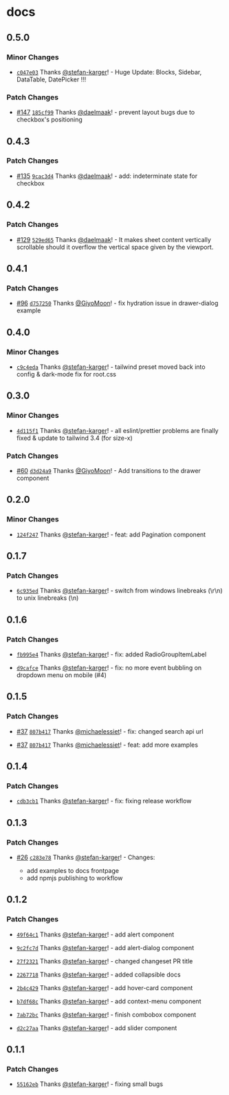 # docs

## 0.5.0

### Minor Changes

- [`c047e03`](https://github.com/stefan-karger/solid-ui/commit/c047e0330cb0887e11bcd8a80c568e3d2c1604d9) Thanks [@stefan-karger](https://github.com/stefan-karger)! - Huge Update: Blocks, Sidebar, DataTable, DatePicker !!!

### Patch Changes

- [#147](https://github.com/stefan-karger/solid-ui/pull/147) [`185cf99`](https://github.com/stefan-karger/solid-ui/commit/185cf99f108c831b81ee896858497c998b7d216a) Thanks [@daelmaak](https://github.com/daelmaak)! - prevent layout bugs due to checkbox's positioning

## 0.4.3

### Patch Changes

- [#135](https://github.com/sek-consulting/solid-ui/pull/135) [`9cac3d4`](https://github.com/sek-consulting/solid-ui/commit/9cac3d472ba9ca39342bb8732e5e134b02a04b94) Thanks [@daelmaak](https://github.com/daelmaak)! - add: indeterminate state for checkbox

## 0.4.2

### Patch Changes

- [#129](https://github.com/stefan-karger/solid-ui/pull/129) [`529ed65`](https://github.com/stefan-karger/solid-ui/commit/529ed6509886441b95f4dd00d267c0657f6311d5) Thanks [@daelmaak](https://github.com/daelmaak)! - It makes sheet content vertically scrollable should it overflow the vertical space given by the viewport.

## 0.4.1

### Patch Changes

- [#96](https://github.com/stefan-karger/solid-ui/pull/96) [`d757250`](https://github.com/stefan-karger/solid-ui/commit/d757250c5d178531607e67b5e040f424876676d2) Thanks [@GiyoMoon](https://github.com/GiyoMoon)! - fix hydration issue in drawer-dialog example

## 0.4.0

### Minor Changes

- [`c9c4eda`](https://github.com/stefan-karger/solid-ui/commit/c9c4eda96deda495801cdf35a595157f53a11d61) Thanks [@stefan-karger](https://github.com/stefan-karger)! - tailwind preset moved back into config & dark-mode fix for root.css

## 0.3.0

### Minor Changes

- [`4d115f1`](https://github.com/stefan-karger/solid-ui/commit/4d115f1498579e447ac2bef35f228a6682f455b1) Thanks [@stefan-karger](https://github.com/stefan-karger)! - all eslint/prettier problems are finally fixed & update to tailwind 3.4 (for size-x)

### Patch Changes

- [#60](https://github.com/stefan-karger/solid-ui/pull/60) [`d3d24a9`](https://github.com/stefan-karger/solid-ui/commit/d3d24a9baf94c963af53938b00d993c9a8f7ff52) Thanks [@GiyoMoon](https://github.com/GiyoMoon)! - Add transitions to the drawer component

## 0.2.0

### Minor Changes

- [`124f247`](https://github.com/stefan-karger/solid-ui/commit/124f247bbf506d9142575ad6c7cbe86bb7b85ac4) Thanks [@stefan-karger](https://github.com/stefan-karger)! - feat: add Pagination component

## 0.1.7

### Patch Changes

- [`6c935ed`](https://github.com/stefan-karger/solid-ui/commit/6c935ed5ded57937770a7e025424b8368f997b7a) Thanks [@stefan-karger](https://github.com/stefan-karger)! - switch from windows linebreaks (\r\n) to unix linebreaks (\n)

## 0.1.6

### Patch Changes

- [`fb995e4`](https://github.com/stefan-karger/solid-ui/commit/fb995e4ce48774a5551ba17c06a253c5be769977) Thanks [@stefan-karger](https://github.com/stefan-karger)! - fix: added RadioGroupItemLabel

- [`d9cafce`](https://github.com/stefan-karger/solid-ui/commit/d9cafcef3966bafc5ff315636efe1fad2d8eb155) Thanks [@stefan-karger](https://github.com/stefan-karger)! - fix: no more event bubbling on dropdown menu on mobile (#4)

## 0.1.5

### Patch Changes

- [#37](https://github.com/stefan-karger/solid-ui/pull/37) [`807b417`](https://github.com/stefan-karger/solid-ui/commit/807b4171e2c0aaad3e08858082f2fa76eb47a875) Thanks [@michaelessiet](https://github.com/michaelessiet)! - fix: changed search api url

- [#37](https://github.com/stefan-karger/solid-ui/pull/37) [`807b417`](https://github.com/stefan-karger/solid-ui/commit/807b4171e2c0aaad3e08858082f2fa76eb47a875) Thanks [@michaelessiet](https://github.com/michaelessiet)! - feat: add more examples

## 0.1.4

### Patch Changes

- [`cdb3cb1`](https://github.com/stefan-karger/solid-ui/commit/cdb3cb12116790a170b64186432340d91821157e) Thanks [@stefan-karger](https://github.com/stefan-karger)! - fix: fixing release workflow

## 0.1.3

### Patch Changes

- [#26](https://github.com/stefan-karger/solid-ui/pull/26) [`c283e78`](https://github.com/stefan-karger/solid-ui/commit/c283e78feeba71a3cfcd3dac0464bd66ad8d6c29) Thanks [@stefan-karger](https://github.com/stefan-karger)! - Changes:

  - add examples to docs frontpage
  - add npmjs publishing to workflow

## 0.1.2

### Patch Changes

- [`49f64c1`](https://github.com/stefan-karger/solid-ui/commit/49f64c1a0fcc1f079d885582922abd7de84509d1) Thanks [@stefan-karger](https://github.com/stefan-karger)! - add alert component

- [`9c2fc7d`](https://github.com/stefan-karger/solid-ui/commit/9c2fc7d8599b326ba156e22d16ce139de4058de9) Thanks [@stefan-karger](https://github.com/stefan-karger)! - add alert-dialog component

- [`27f2321`](https://github.com/stefan-karger/solid-ui/commit/27f23214bf912ab4ea828a04298503643094f6c6) Thanks [@stefan-karger](https://github.com/stefan-karger)! - changed changeset PR title

- [`2267718`](https://github.com/stefan-karger/solid-ui/commit/2267718ad3a423b89ca972fda9452099b84da1a1) Thanks [@stefan-karger](https://github.com/stefan-karger)! - added collapsible docs

- [`2b4c429`](https://github.com/stefan-karger/solid-ui/commit/2b4c429eb8e093a6f07b66f6190b6c22b5b7d163) Thanks [@stefan-karger](https://github.com/stefan-karger)! - add hover-card component

- [`b7df68c`](https://github.com/stefan-karger/solid-ui/commit/b7df68cd68ec60653f7bfe7edc9f09555e43361e) Thanks [@stefan-karger](https://github.com/stefan-karger)! - add context-menu component

- [`7ab72bc`](https://github.com/stefan-karger/solid-ui/commit/7ab72bc34a5639c08661a7f191efd2201a768c18) Thanks [@stefan-karger](https://github.com/stefan-karger)! - finish combobox component

- [`d2c27aa`](https://github.com/stefan-karger/solid-ui/commit/d2c27aaa50aa57655875c45409fe3db03b3da218) Thanks [@stefan-karger](https://github.com/stefan-karger)! - add slider component

## 0.1.1

### Patch Changes

- [`55162eb`](https://github.com/stefan-karger/solid-ui/commit/55162eb29c0e48b65ae1687b69bb9474832ce8e1) Thanks [@stefan-karger](https://github.com/stefan-karger)! - fixing small bugs
